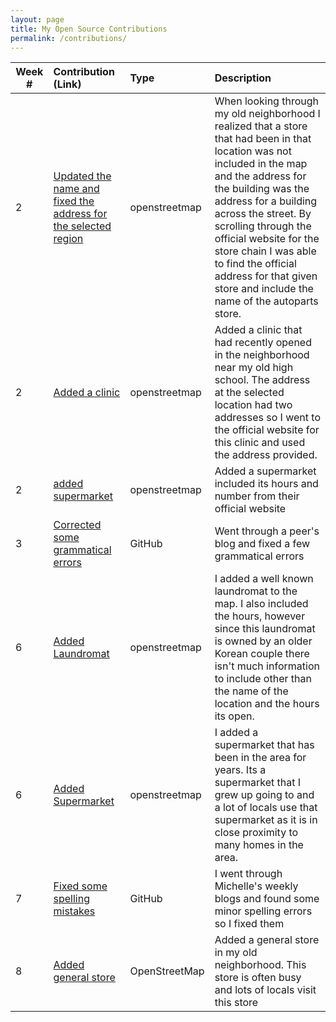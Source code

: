 ```yaml
---
layout: page
title: My Open Source Contributions
permalink: /contributions/
---
```


<!--
The first column, Contribution, must be a hyperlink to the actual contribution,
such as the Wikipedia edit or pull request, etc., with a suitable name.
Type of the contribution should be "Wikipedia edit", "OpenStreet Map feature",
"Project Documentation", "Project Code", "Blog Edit", etc.

The Description should include a brief summary of what you did.

Replace the first row below with your contribution and add new ones below it
following the same syntax.

-->





| Week #       | Contribution (Link)  | Type  | Description |
|---|:---|:---|:---|
|  2   | [Updated the name and fixed the address for the selected region](https://www.openstreetmap.org/changeset/81063467)    | openstreetmap|When looking through my old neighborhood I realized that a store that had been in that location was not included in the map and the address for the building was the address for a building across the street. By scrolling through the official website for the store chain I was able to find the official address for that given store and include the name of the autoparts store.|
|  2   | [Added a clinic](https://www.openstreetmap.org/changeset/81131767)    | openstreetmap| Added a clinic that had recently opened in the neighborhood near my old high school. The address at the selected location had two addresses so I went to the official website for this clinic and used the address provided. |
|  2   | [added supermarket](https://www.openstreetmap.org/changeset/81132625) | openstreetmap| Added a supermarket included its hours and number from their official website |
|  3  | [Corrected some grammatical errors](https://github.com/hunter-college-ossd-spr-2020/cchloet-weekly/pull/5) | GitHub| Went through a peer's blog and fixed a few grammatical errors | 
|  6  | [Added Laundromat](https://www.openstreetmap.org/changeset/82032924)    | openstreetmap| I added a well known laundromat to the map. I also included the hours, however since this laundromat is owned by an older Korean couple there isn't much information to include other than the name of the location and the hours its open.|
|  6  | [Added Supermarket](https://www.openstreetmap.org/changeset/82033849)    | openstreetmap| I added a supermarket that has been in the area for years. Its a supermarket that I grew up going to and a lot of locals use that supermarket as it is in close proximity to many homes in the area.|
|  7   | [Fixed some spelling mistakes](https://github.com/hunter-college-ossd-spr-2020/MichelleLucero-weekly/pull/4)    |  GitHub   |  I went through Michelle's weekly blogs and found some minor spelling errors so I fixed them   |
|  8   | [Added general store](https://www.openstreetmap.org/changeset/82500244)    |  OpenStreetMap   |  Added a general store in my old neighborhood. This store is often busy and lots of locals visit this store   |


